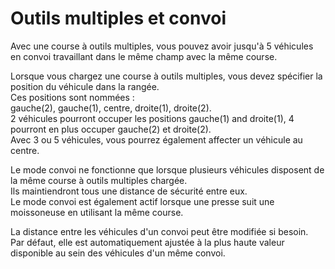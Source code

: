 # Outils multiples et convoi
  
Avec une course à outils multiples, vous pouvez avoir jusqu'à 5 véhicules en convoi travaillant dans le même champ avec la même course.  

  
Lorsque vous chargez une course à outils multiples, vous devez spécifier la position du véhicule dans la rangée.  
Ces positions sont nommées :  
gauche(2), gauche(1), centre, droite(1), droite(2).  
2 véhicules pourront occuper les positions gauche(1) and droite(1), 4 pourront en plus occuper gauche(2) et droite(2).  
Avec 3 ou 5 véhicules, vous pourrez également affecter un véhicule au centre.  

  
Le mode convoi ne fonctionne que lorsque plusieurs véhicules disposent de la même course à outils multiples chargée.  
Ils maintiendront tous une distance de sécurité entre eux.  
Le mode convoi est également actif lorsque une presse suit une moissoneuse en utilisant la même course.  

  
La distance entre les véhicules d'un convoi peut être modifiée si besoin.  
Par défaut, elle est automatiquement ajustée à la plus haute valeur disponible au sein des véhicules d'un même convoi.  
